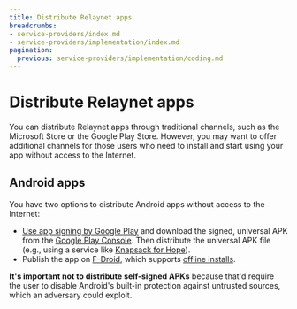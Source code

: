 ```yaml
---
title: Distribute Relaynet apps
breadcrumbs:
- service-providers/index.md
- service-providers/implementation/index.md
pagination:
  previous: service-providers/implementation/coding.md
---
```


# Distribute Relaynet apps

You can distribute Relaynet apps through traditional channels, such as the Microsoft Store or the Google Play Store. However, you may want to offer additional channels for those users who need to install and start using your app without access to the Internet.

## Android apps

You have two options to distribute Android apps without access to the Internet:

- [Use app signing by Google Play](https://support.google.com/googleplay/android-developer/answer/9842756?hl=en) and download the signed, universal APK from the [Google Play Console](https://play.google.com/console/). Then distribute the universal APK file (e.g., using a service like [Knapsack for Hope](https://knapsackforhope.org/)).
- Publish the app on [F-Droid](https://f-droid.org/en/), which supports [offline installs](https://f-droid.org/en/tutorials/swap/).

**It's important not to distribute self-signed APKs** because that'd require the user to disable Android's built-in protection against untrusted sources, which an adversary could exploit.
